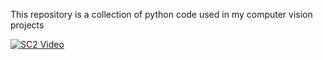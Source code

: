 This repository is a collection of python code used in my computer vision projects


[![SC2 Video](https://img.youtube.com/vi/FU9sc_9d4gM/0.jpg)](http://www.youtube.com/watch?v=FU9sc_9d4gM)

